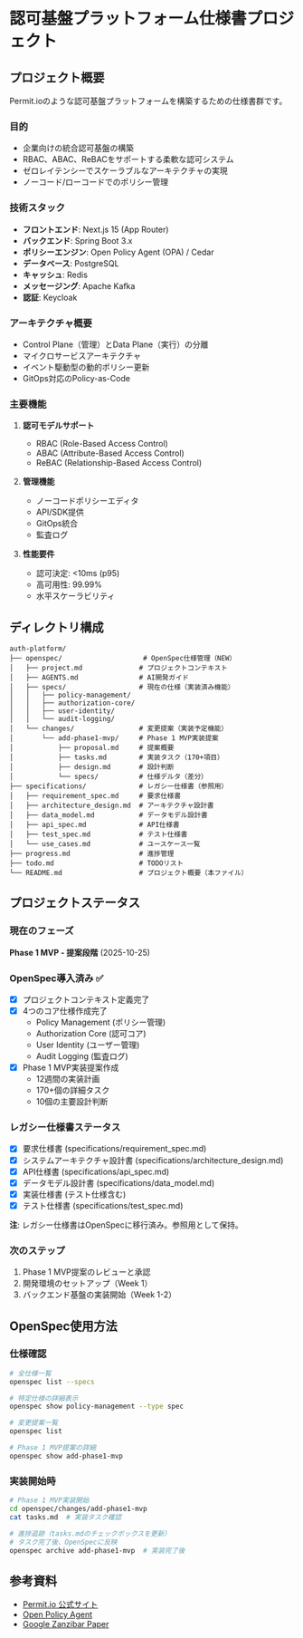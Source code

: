 # 認可基盤プラットフォーム仕様書プロジェクト

## プロジェクト概要
Permit.ioのような認可基盤プラットフォームを構築するための仕様書群です。

### 目的
- 企業向けの統合認可基盤の構築
- RBAC、ABAC、ReBACをサポートする柔軟な認可システム
- ゼロレイテンシーでスケーラブルなアーキテクチャの実現
- ノーコード/ローコードでのポリシー管理

### 技術スタック
- **フロントエンド**: Next.js 15 (App Router)
- **バックエンド**: Spring Boot 3.x
- **ポリシーエンジン**: Open Policy Agent (OPA) / Cedar
- **データベース**: PostgreSQL
- **キャッシュ**: Redis
- **メッセージング**: Apache Kafka
- **認証**: Keycloak

### アーキテクチャ概要
- Control Plane（管理）とData Plane（実行）の分離
- マイクロサービスアーキテクチャ
- イベント駆動型の動的ポリシー更新
- GitOps対応のPolicy-as-Code

### 主要機能
1. **認可モデルサポート**
   - RBAC (Role-Based Access Control)
   - ABAC (Attribute-Based Access Control)
   - ReBAC (Relationship-Based Access Control)

2. **管理機能**
   - ノーコードポリシーエディタ
   - API/SDK提供
   - GitOps統合
   - 監査ログ

3. **性能要件**
   - 認可決定: <10ms (p95)
   - 高可用性: 99.99%
   - 水平スケーラビリティ

## ディレクトリ構成
```
auth-platform/
├── openspec/                    # OpenSpec仕様管理（NEW）
│   ├── project.md              # プロジェクトコンテキスト
│   ├── AGENTS.md               # AI開発ガイド
│   ├── specs/                  # 現在の仕様（実装済み機能）
│   │   ├── policy-management/
│   │   ├── authorization-core/
│   │   ├── user-identity/
│   │   └── audit-logging/
│   └── changes/                # 変更提案（実装予定機能）
│       └── add-phase1-mvp/     # Phase 1 MVP実装提案
│           ├── proposal.md     # 提案概要
│           ├── tasks.md        # 実装タスク（170+項目）
│           ├── design.md       # 設計判断
│           └── specs/          # 仕様デルタ（差分）
├── specifications/             # レガシー仕様書（参照用）
│   ├── requirement_spec.md     # 要求仕様書
│   ├── architecture_design.md  # アーキテクチャ設計書
│   ├── data_model.md           # データモデル設計書
│   ├── api_spec.md             # API仕様書
│   ├── test_spec.md            # テスト仕様書
│   └── use_cases.md            # ユースケース一覧
├── progress.md                 # 進捗管理
├── todo.md                     # TODOリスト
└── README.md                   # プロジェクト概要（本ファイル）
```

## プロジェクトステータス

### 現在のフェーズ
**Phase 1 MVP - 提案段階** (2025-10-25)

### OpenSpec導入済み ✅
- [x] プロジェクトコンテキスト定義完了
- [x] 4つのコア仕様作成完了
  - Policy Management (ポリシー管理)
  - Authorization Core (認可コア)
  - User Identity (ユーザー管理)
  - Audit Logging (監査ログ)
- [x] Phase 1 MVP実装提案作成
  - 12週間の実装計画
  - 170+個の詳細タスク
  - 10個の主要設計判断

### レガシー仕様書ステータス
- [x] 要求仕様書 (specifications/requirement_spec.md)
- [x] システムアーキテクチャ設計書 (specifications/architecture_design.md)
- [x] API仕様書 (specifications/api_spec.md)
- [x] データモデル設計書 (specifications/data_model.md)
- [x] 実装仕様書 (テスト仕様含む)
- [x] テスト仕様書 (specifications/test_spec.md)

**注**: レガシー仕様書はOpenSpecに移行済み。参照用として保持。

### 次のステップ
1. Phase 1 MVP提案のレビューと承認
2. 開発環境のセットアップ（Week 1）
3. バックエンド基盤の実装開始（Week 1-2）

## OpenSpec使用方法

### 仕様確認
```bash
# 全仕様一覧
openspec list --specs

# 特定仕様の詳細表示
openspec show policy-management --type spec

# 変更提案一覧
openspec list

# Phase 1 MVP提案の詳細
openspec show add-phase1-mvp
```

### 実装開始時
```bash
# Phase 1 MVP実装開始
cd openspec/changes/add-phase1-mvp
cat tasks.md  # 実装タスク確認

# 進捗追跡（tasks.mdのチェックボックスを更新）
# タスク完了後、OpenSpecに反映
openspec archive add-phase1-mvp  # 実装完了後
```

## 参考資料
- [Permit.io 公式サイト](https://www.permit.io)
- [Open Policy Agent](https://www.openpolicyagent.org)
- [Google Zanzibar Paper](https://research.google/pubs/pub48190/)
